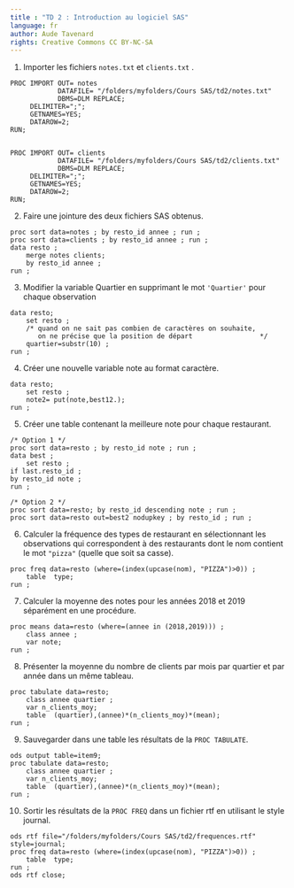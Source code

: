 ```yaml
---
title : "TD 2 : Introduction au logiciel SAS"
language: fr
author: Aude Tavenard
rights: Creative Commons CC BY-NC-SA
---
```


1.	Importer les fichiers `notes.txt` et `clients.txt` .
```SAS
PROC IMPORT OUT= notes
            DATAFILE= "/folders/myfolders/Cours SAS/td2/notes.txt"
            DBMS=DLM REPLACE;
     DELIMITER=";";
     GETNAMES=YES;
     DATAROW=2;
RUN;


PROC IMPORT OUT= clients
            DATAFILE= "/folders/myfolders/Cours SAS/td2/clients.txt"
            DBMS=DLM REPLACE;
     DELIMITER=";";
     GETNAMES=YES;
     DATAROW=2;
RUN;
```

2.	Faire une jointure des deux fichiers SAS obtenus.

```SAS
proc sort data=notes ; by resto_id annee ; run ;
proc sort data=clients ; by resto_id annee ; run ;
data resto ;
	merge notes clients;
	by resto_id annee ;
run ;
```

3.	Modifier la variable Quartier en supprimant le mot `'Quartier'` pour chaque observation

```SAS
data resto;
	set resto ;
    /* quand on ne sait pas combien de caractères on souhaite,
       on ne précise que la position de départ                 */
	quartier=substr(10) ;
run ;
```

4.	Créer une nouvelle variable note au format caractère.

```SAS
data resto;
	set resto ;
	note2= put(note,best12.);
run ;
```

5.	Créer une table contenant la meilleure note pour chaque restaurant.

```SAS
/* Option 1 */
proc sort data=resto ; by resto_id note ; run ;
data best ;
	set resto ;
if last.resto_id ;
by resto_id note ;
run ;

/* Option 2 */
proc sort data=resto; by resto_id descending note ; run ;
proc sort data=resto out=best2 nodupkey ; by resto_id ; run ;
```

6.	Calculer la fréquence des types de restaurant en sélectionnant les observations qui correspondent à des restaurants dont le nom contient le mot `"pizza"` (quelle que soit sa casse).

```SAS
proc freq data=resto (where=(index(upcase(nom), "PIZZA")>0)) ;
	table  type;
run ;
```

7.	Calculer la moyenne des notes pour les années 2018 et 2019 séparément en une procédure.

```SAS
proc means data=resto (where=(annee in (2018,2019))) ;
	class annee ;
	var note;
run ;
```

8.	Présenter la moyenne du nombre de clients par mois par quartier et par année  dans un même tableau.

```SAS
proc tabulate data=resto;
	class annee quartier ;
	var n_clients_moy;
	table  (quartier),(annee)*(n_clients_moy)*(mean);
run ;
```

9. Sauvegarder dans une table les résultats de la `PROC TABULATE`.

```SAS
ods output table=item9;
proc tabulate data=resto;
	class annee quartier ;
	var n_clients_moy;
	table  (quartier),(annee)*(n_clients_moy)*(mean);
run ;
```

10. Sortir les résultats de la `PROC FREQ` dans un fichier rtf en utilisant le style journal.

```SAS
ods rtf file="/folders/myfolders/Cours SAS/td2/frequences.rtf" style=journal;
proc freq data=resto (where=(index(upcase(nom), "PIZZA")>0)) ;
	table  type;
run ;
ods rtf close;
```
